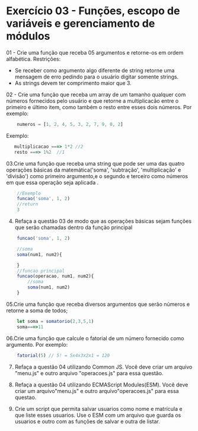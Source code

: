 # Exercício 03 - Funções, escopo de variáveis e gerenciamento de módulos
01 - Crie uma função que receba 05 argumentos e retorne-os em ordem alfabética.
Restrições:
- Se receber como argumento algo diferente de string retorne uma mensagem de erro pedindo para o usuário digitar somente strings.
- As strings devem ter comprimento maior que 3.

02 - Crie uma função que receba um array de um tamanho qualquer com números fornecidos pelo usuário e que retorne a multiplicacão entre o primeiro e último item, como também o resto entre esses dois números.
Por exemplo:
```javascript
    numeros = [1, 2, 4, 5, 3, 2, 7, 9, 0, 2]
```
Exemplo:
```javascript
   multiplicacao ===> 1*2 //2
   resto ===> 1%2  //1
```

03.Crie uma função que receba uma string que pode ser uma das quatro operações básicas da matemática('soma', 'subtração', 'multiplicação' e 'divisão') como primeiro argumento,e o segundo e terceiro como números em que essa operação seja aplicada .

```javascript
    //Exemplo
    funcao('soma', 1, 2)
    //return
    3
```
04. Refaça a questão 03 de modo que as operações básicas sejam funções que serão chamadas dentro da função principal

```javascript
    funcao('soma', 1, 2)

    //soma 
    soma(num1, num2){

    }
    //funcao principal
    funcao(operacao, num1, num2){
        //soma
        soma(num1, num2)
    }
```
05.Crie uma função que receba diversos argumentos que serão números e retorne a soma de todos;
```javascript
    let soma = somatorio(2,3,5,1)
    soma===>11
```
06.Crie uma função que calcule o fatorial de um número fornecido como argumento.
Por exemplo:
```javascript 
    fatorial(5) // 5! = 5x4x3x2x1 = 120
```
07. Refaça a questão 04 utilizando Common JS. Você deve criar um arquivo "menu.js" e outro arquivo "operacoes.js" para essa questão.

08. Refaça a questão 04 utilizando ECMAScript Modules(ESM). Você deve criar um arquivo"menu.js" e outro arquivo"operacoes.js" para essa questao.

09. Crie um script que permita salvar usuarios como nome e matrícula e que liste esses usuarios. Use o ESM com um arquivo que guarda os usuarios e outro com as funções de salvar e outra de listar.

